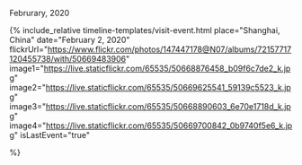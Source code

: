 <div class="flex items-center mb-8 timeline-item">
    <div class="w-12 mr-4 bg-gray-300 flex-0 dark:bg-gray-800 timeline-stroke"></div>
    <p class="text-lg font-bold">Februrary, 2020</p>
    <div class="flex-1 h-px ml-4 bg-gray-300 dark:bg-gray-800 timeline-stroke"></div>
</div>

{% include_relative timeline-templates/visit-event.html 
 place="Shanghai, China" 
 date="February 2, 2020" 
 flickrUrl="https://www.flickr.com/photos/147447178@N07/albums/72157717120455738/with/50669483906"
 image1="https://live.staticflickr.com/65535/50668876458_b09f6c7de2_k.jpg"
 image2="https://live.staticflickr.com/65535/50669625541_59139c5523_k.jpg"
 image3="https://live.staticflickr.com/65535/50668890603_6e70e1718d_k.jpg"
 image4="https://live.staticflickr.com/65535/50669700842_0b9740f5e6_k.jpg"
 isLastEvent="true"

 %}
